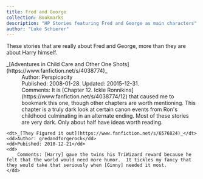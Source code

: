 ```yaml
---
title: Fred and George
collection: Bookmarks
description: "HP Stories featuring Fred and George as main characters"
author: "Luke Schierer"
---
```


These stories that are really about Fred and George, more than they are about Harry himself. 

<dL>
    <dt>_[Adventures in Child Care and Other One Shots](https://www.fanfiction.net/s/4038774)_</dt>
    <dd>Author: Perspicacity</dd>
    <dd>Published: 2008-01-28. Updated: 20015-12-31.</dd>
    <dd>Comments: It is [Chapter 12. Ickle
        Ronnikins](https://www.fanfiction.net/s/4038774/12) that caused me to
        bookmark this one, though other chapters are worth mentioning.  This
        chapter is a truly dark look at certain canon events from Ron's childhood
        culminating in an alternate ending.  Most of these stories are very dark.
        Only about half have ideas worth reading.</dd>

    <dt>_[They Figured it out](https://www.fanfiction.net/s/6576824)_</dt>
    <dd>Author: gredandforgerock</dd>
    <dd>Pubished: 2010-12-21</dd>
    <dd>
        Comments: [Harry] gave the twins his TriWizard reward because he felt that the world would need more humor.  It tickles my fancy that they would take that seriously when [Ginny] needed it most.
    </dd>
</dL>


[Harry]: /harrypedia/people/potter/harry_james/

[Ginny]: /harrypedia/people/weasley/ginevra_molly/
